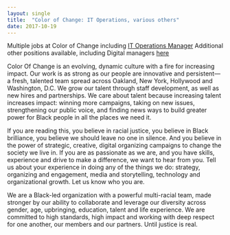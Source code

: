```yaml
---
layout: single
title:  "Color of Change: IT Operations, various others"
date: 2017-10-19
---
```

Multiple jobs at Color of Change including [IT Operations Manager](https://colorofchange.org/careers/#op-212432-it-operations-manager-)
Additional other positions available, including Digital managers [here](https://colorofchange.org/careers/)

Color Of Change is an evolving, dynamic culture with a fire for increasing impact. Our work is as strong as our people are innovative and persistent—a fresh, talented team spread across Oakland, New York, Hollywood and Washington, D.C. We grow our talent through staff development, as well as new hires and partnerships. We care about talent because increasing talent increases impact: winning more campaigns, taking on new issues, strengthening our public voice, and finding news ways to build greater power for Black people in all the places we need it.

If you are reading this, you believe in racial justice, you believe in Black brilliance, you believe we should leave no one in silence. And you believe in the power of strategic, creative, digital organizing campaigns to change the society we live in. If you are as passionate as we are, and you have skills, experience and drive to make a difference, we want to hear from you. Tell us about your experience in doing any of the things we do: strategy, organizing and engagement, media and storytelling, technology and organizational growth. Let us know who you are.

We are a Black-led organization with a powerful multi-racial team, made stronger by our ability to collaborate and leverage our diversity across gender, age, upbringing, education, talent and life experience. We are committed to high standards, high impact and working with deep respect for one another, our members and our partners. Until justice is real.
